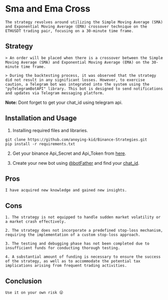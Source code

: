 # Sma and Ema Cross

    The strategy revolves around utilizing the Simple Moving Average (SMA) and Exponential Moving Average (EMA) crossover technique on the ETHUSDT trading pair, focusing on a 30-minute time frame.

## Strategy

    > An order will be placed when there is a crossover between the Simple Moving Average (SMA) and Exponential Moving Average (EMA) on the 30-minute time frame.

    > During the backtesting process, it was observed that the strategy did not result in any significant losses. However, to exercise caution, a Telegram bot was integrated into the system using the "pyTelegramBotAPI" library. This bot is designed to send notifications and updates via Telegram messaging platform.

**Note:** Dont forget to get your chat_id using telegram api.

## Installation and Usage


1. Installing required files and libraries.
```
git clone https://github.com/anoying-kid/Binance-Strategies.git
pip install -r requirements.txt
``` 

2. Get your binance Api_Secret and Api_Token from [here](https://www.binance.com/en-IN/my/settings/api-management).

3. Create your new bot using [@botFather](https://telegram.me/BotFather) and find your [chat_id](https://pytba.readthedocs.io/en/latest/index.html).

## Pros

    I have acquired new knowledge and gained new insights.

## Cons

    1. The strategy is not equipped to handle sudden market volatility or a market crash effectively.

    2. The strategy does not incorporate a predefined stop-loss mechanism, requiring the implementation of a custom stop-loss approach.

    3. The testing and debugging phase has not been completed due to insufficient funds for conducting thorough testing.

    4. A substantial amount of funding is necessary to ensure the success of the strategy, as well as to accommodate the potential tax implications arising from frequent trading activities.

## Conclusion

    Use it on your own risk 😛